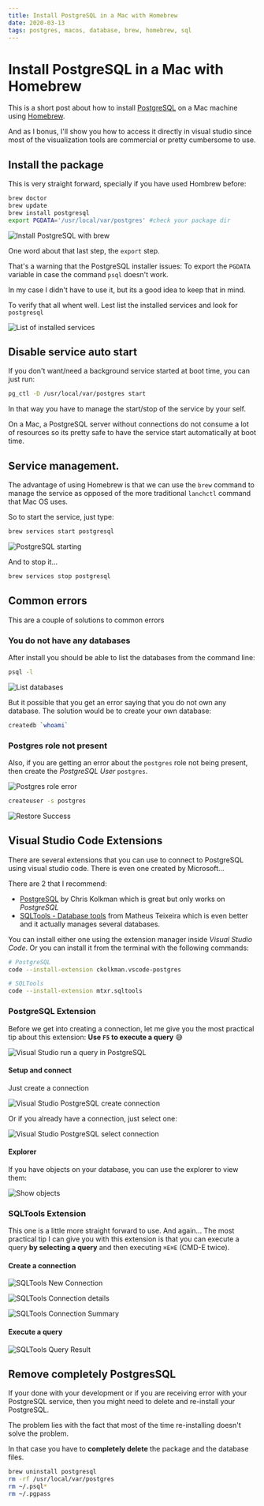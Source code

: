 ```yaml
---
title: Install PostgreSQL in a Mac with Homebrew
date: 2020-03-13
tags: postgres, macos, database, brew, homebrew, sql
---
```

# Install PostgreSQL in a Mac with Homebrew

This is a short post about how to install [PostgreSQL](https://postgresql.org) on a Mac machine using [Homebrew](https://brew.sh).

And as I bonus, I'll show you how to access it directly in visual studio since most of the visualization tools are commercial or pretty cumbersome to use.

## Install the package

This is very straight  forward, specially if you have used Hombrew before:

```bash
brew doctor
brew update
brew install postgresql
export PGDATA='/usr/local/var/postgres' #check your package dir
```

![Install PostgreSQL with brew](brew-install-postgresql.png)

One word about that last step, the `export` step.

That's a warning that the PostgreSQL installer issues: To export the `PGDATA` variable in case the command `psql` doesn't work.

In my case I didn't have to use it, but its a good idea to keep that in mind.

To verify that all whent well. Lest list the installed services and look for `postgresql`

![List of installed services](service-status-stopped.png)

## Disable service auto start

If you don't want/need a background service started at boot time, you can just run:

```bash
pg_ctl -D /usr/local/var/postgres start
```

In that way you have to manage the start/stop of the service by your self.

On a Mac, a PostgreSQL server without connections do not consume a lot of resources so its pretty safe to have the service start automatically at boot time.

## Service management.

The advantage of using Homebrew is that we can use the `brew` command to manage the service as opposed of the more traditional `lanchctl` command that Mac OS uses.

So to start the service, just type:

```bash
brew services start postgresql
```

![PostgreSQL starting](brew-service-start.png)

And to stop it...

```bash
brew services stop postgresql
```


## Common errors

This are a couple of solutions to common errors

### You do not have any databases

After install you should be able to list the databases from the command line:

```bash
psql -l
```

![List databases](psql-list-dbs.png)

But it possible that you get an error saying that you do not own any database. The solution would be to create your own database:

```bash
createdb `whoami`
```

### Postgres role not present

Also, if you are getting an error about the `postgres` role not being present, then create the _PostgreSQL User_ `postgres`.

![Postgres role error](pg-restore-role-error.png)

```bash
createuser -s postgres
```

![Restore Success](pg-restore-success.png)

## Visual Studio Code Extensions

There are several extensions that you can use to connect to PostgreSQL using visual studio code. There is even one created by Microsoft...

There are 2 that I recommend:

- [PostgreSQL](https://marketplace.visualstudio.com/items?itemName=ckolkman.vscode-postgres) by Chris Kolkman which is great but only works on _PostgreSQL_
- [SQLTools - Database tools](https://vscode-sqltools.mteixeira.dev/) from Matheus Teixeira which is even better and it actually manages several databases.

You can install either one using the extension manager inside _Visual Studio Code_. Or you can install it from the terminal with the following commands:

```bash
# PostgreSQL
code --install-extension ckolkman.vscode-postgres

# SQLTools
code --install-extension mtxr.sqltools
```

### PostgreSQL Extension

Before we get into creating a connection, let me give you the most practical tip about this extension: **Use `F5` to execute a query** 😅

![Visual Studio run a query in PostgreSQL](vs-run-query.png)

#### Setup and connect

Just create a connection

![Visual Studio PostgreSQL create connection](vs-create-connection.png)

Or if you already have a connection, just select one:

![Visual Studio PostgreSQL select connection](vs-select-connection.png)

#### Explorer

If you have objects on your database, you can use the explorer to view them:

![Show objects](vs-pg-explorer.png)

### SQLTools Extension

This one is a little more straight forward to use. And again... The most practical tip I can give you with this extension is that you can execute a query **by selecting a query** and then executing `⌘E⌘E` (CMD-E twice).

#### Create a connection

![SQLTools New Connection](sql-tools-connection.png)

![SQLTools Connection details](sql-tools-conn-details.png)

![SQLTools Connection Summary](sqltools-conn-summary.png)

#### Execute a query

![SQLTools Query Result](sqltools-query-result.png)

## Remove completely PostgresSQL

If your done with your development or if you are receiving error with your PostgreSQL service, then you might need to delete and re-install your PostgreSQL.

The problem lies with the fact that most of the time re-installing doesn't solve the problem.

In that case you have to **completely delete** the package and the database files.

```bash
brew uninstall postgresql
rm -rf /usr/local/var/postgres
rm ~/.psql*
rm ~/.pgpass
```
